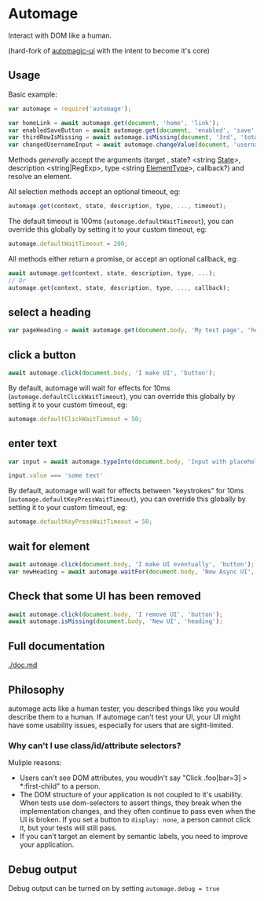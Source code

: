 # Automage

Interact with DOM like a human.

(hard-fork of [automagic-ui](https://github.com/MatthewLarner/automagic-ui) with the intent to become it's core)

## Usage

Basic example:
```javascript
var automage = require('automage');

var homeLink = await automage.get(document, 'home', 'link');
var enabledSaveButton = await automage.get(document, 'enabled', 'save', 'button');
var thirdRowIsMissing = await automage.isMissing(document, '3rd', 'total', 'row');
var changedUsernameInput = await automage.changeValue(document, 'username', 'input', 'MyUsername');
```

Methods *generally* accept the arguments (target <Dom node>, state? <string [State](./states.js)>, description <string|RegExp>, type <string [ElementType](./elementTypes.js)>, callback?) and resolve an element.

All selection methods accept an optional timeout, eg:

```javascript
automage.get(context, state, description, type, ..., timeout);
```

The default timeout is 100ms (`automage.defaultWaitTimeout`), you can override this globally by setting it to your custom timeout, eg:

```javascript
automage.defaultWaitTimeout = 200;
```

All methods either return a promise, or accept an optional callback, eg:

```javascript
await automage.get(context, state, description, type, ...);
// Or
automage.get(context, state, description, type, ..., callback);
```

## select a heading

```javascript
var pageHeading = await automage.get(document.body, 'My test page', 'heading');
```

## click a button

```javascript
await automage.click(document.body, 'I make UI', 'button');
```

By default, automage will wait for effects for 10ms (`automage.defaultClickWaitTimeout`), you can override this globally by setting it to your custom timeout, eg:

```javascript
automage.defaultClickWaitTimeout = 50;
```

## enter text

```javascript
var input = await automage.typeInto(document.body, 'Input with placeholder', 'field', 'some text');

input.value === 'some text'
```

By default, automage will wait for effects between "keystrokes" for 10ms (`automage.defaultKeyPressWaitTimeout`), you can override this globally by setting it to your custom timeout, eg:

```javascript
automage.defaultKeyPressWaitTimeout = 50;
```

## wait for element

```javascript
await automage.click(document.body, 'I make UI eventually', 'button');
var newHeading = await automage.waitFor(document.body, 'New Async UI', 'heading', 1000);
```

## Check that some UI has been removed

```javascript
await automage.click(document.body, 'I remove UI', 'button');
await automage.isMissing(document.body, 'New UI', 'heading');
```


## Full documentation

[./doc.md](./doc.md)

## Philosophy

automage acts like a human tester, you described things like you would describe them to a human.
If automage can't test your UI, your UI might have some usability issues, especially for users that
are sight-limited.

### Why can't I use class/id/attribute selectors?

Muliple reasons:

 - Users can't see DOM attributes, you woudln't say "Click .foo[bar=3] > *:first-child" to a person.
 - The DOM structure of your application is not coupled to it's usability. When tests use dom-selectors to assert things, they break when the implementation changes, and they often continue to pass even when the UI is broken. If you set a button to `display: none`, a person cannot click it, but your tests will still pass.
 - If you can't target an element by semantic labels, you need to improve your application.

## Debug output

Debug output can be turned on by setting `automage.debug = true`